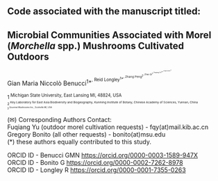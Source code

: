 ## Code associated with the manuscript titled:

## Microbial Communities Associated with Morel (*Morchella* spp.) Mushrooms Cultivated Outdoors

Gian Maria Niccolò Benucci<sup>1*<sup>, Reid Longley<sup>1*<sup>, Zhang Peng<sup>2<sup>, Zhao Qi<sup>2<sup>, Fuqiang Yu<sup>2✉<sup>, Gregory Bonito<sup>1✉<sup>

<sup>1<sup> Michigan State University, East Lansing MI, 48824, USA<br>
<sup>2<sup> Key Laboratory for East Asia Biodiversity and Biogeography, Kunming Institute of Botany, Chinese Academy of Sciences, Yunnan, China<br>
<sup>3<sup> Gourmet Mushrooms Inc., Scottville MI, USA<br>

(✉) Corresponding Authors Contact:<br>
Fuqiang Yu (outdoor morel cultivation requests) - fqy(at)mail.kib.ac.cn<br>
Gregory Bonito (all other requests) - bonito(at)msu.edu<br>
\(*) these authors equally contributed to this study.<br>
 
ORCID ID - Benucci GMN https://orcid.org/0000-0003-1589-947X<br>
ORCID ID - Bonito G  https://orcid.org/0000-0002-7262-8978<br>
ORCID ID - Longley R https://orcid.org/0000-0001-7355-0263<br>

